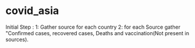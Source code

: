 # covid_asia

Initial Step : 
1: Gather source for each country
2: for each Source gather "Confirmed cases, recovered cases, Deaths and vaccination(Not present in sources).
